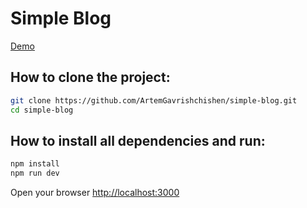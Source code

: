 # Simple Blog

[Demo](https://simple-blog-next.herokuapp.com/)

## How to clone the project:

```sh
git clone https://github.com/ArtemGavrishchishen/simple-blog.git
cd simple-blog
```

## How to install all dependencies and run:

```sh
npm install
npm run dev
```

Open your browser [http://localhost:3000](http://localhost:3000/)
